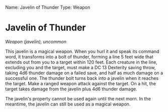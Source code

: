 Name: Javelin of Thunder
Type: Weapon

# Javelin of Thunder
_Weapon (javelin), uncommon_

This javelin is a magical weapon. When you hurl it and speak its command word, it transforms into a bolt of thunder, forming a line 5 feet wide that extends out from you to a target within 120 feet. Each creature in the line, excluding you and the target, must make a DC 13 Dexterity saving throw, taking 4d6 thunder damage on a failed save, and half as much damage on a successful one. The thunder bolt turns back into a javelin when it reaches the target. Make a ranged weapon attack against the target. On a hit, the target takes damage from the javelin plus 4d6 thunder damage.

The javelin's property cannot be used again until the next morn. In the meantime, the javelin can still be used as a magical weapon.
